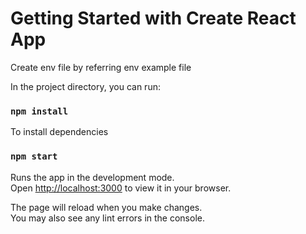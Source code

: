 # Getting Started with Create React App

Create env file by referring env example file

In the project directory, you can run:

### `npm install`

To install dependencies

### `npm start`

Runs the app in the development mode.\
Open [http://localhost:3000](http://localhost:3000) to view it in your browser.

The page will reload when you make changes.\
You may also see any lint errors in the console.

